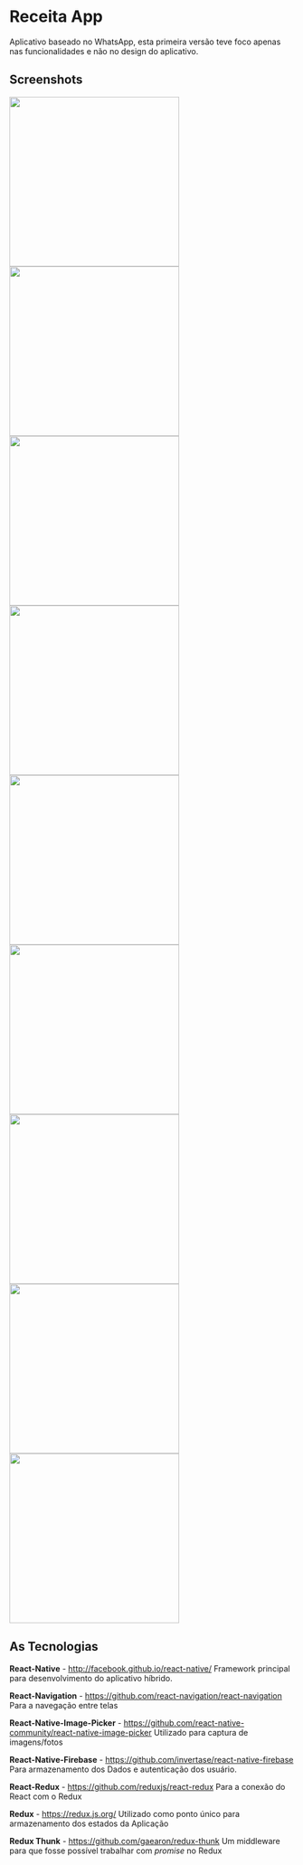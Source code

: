 # Receita App
Aplicativo baseado no WhatsApp, esta primeira versão teve foco apenas nas funcionalidades e não no design do aplicativo.

## Screenshots
<img src="https://github.com/reglachek/dev-whats-app/blob/master/src/assets/screenshots/screenshot7.png" width="300">
<img src="https://github.com/reglachek/dev-whats-app/blob/master/src/assets/screenshots/screenshot8.png" width="300">
<img src="https://github.com/reglachek/dev-whats-app/blob/master/src/assets/screenshots/screenshot9.png" width="300">
<img src="https://github.com/reglachek/dev-whats-app/blob/master/src/assets/screenshots/screenshot.png" width="300">
<img src="https://github.com/reglachek/dev-whats-app/blob/master/src/assets/screenshots/screenshot2.png" width="300">
<img src="https://github.com/reglachek/dev-whats-app/blob/master/src/assets/screenshots/screenshot3.png" width="300">
<img src="https://github.com/reglachek/dev-whats-app/blob/master/src/assets/screenshots/screenshot4.png" width="300">
<img src="https://github.com/reglachek/dev-whats-app/blob/master/src/assets/screenshots/screenshot5.png" width="300">
<img src="https://github.com/reglachek/dev-whats-app/blob/master/src/assets/screenshots/screenshot6.png" width="300">

## As Tecnologias
**React-Native** - http://facebook.github.io/react-native/
Framework principal para desenvolvimento do aplicativo híbrido.

**React-Navigation** - https://github.com/react-navigation/react-navigation
Para a navegação entre telas

**React-Native-Image-Picker** - https://github.com/react-native-community/react-native-image-picker
Utilizado para captura de imagens/fotos

**React-Native-Firebase** - https://github.com/invertase/react-native-firebase
Para armazenamento dos Dados e autenticação dos usuário.

**React-Redux** - https://github.com/reduxjs/react-redux
Para a conexão do React com o Redux

**Redux** - https://redux.js.org/
Utilizado como ponto único para armazenamento dos estados da Aplicação

**Redux Thunk** - https://github.com/gaearon/redux-thunk
Um middleware para que fosse possível trabalhar com *promise* no Redux

